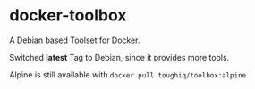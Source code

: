 # docker-toolbox
A Debian based Toolset for Docker. 

Switched __latest__ Tag to Debian, since it provides more tools.

Alpine is still available with `docker pull toughiq/toolbox:alpine`
